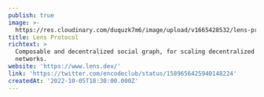 ```yaml
---
publish: true
image: >-
  https://res.cloudinary.com/duquzk7m6/image/upload/v1665428532/lens-protocol_bxaae6.png
title: Lens Protocol
richtext: >
  Composable and decentralized social graph, for scaling decentralized social
  networks.
website: 'https://www.lens.dev/'
link: 'https://twitter.com/encodeclub/status/1589656425940148224'
createdAt: '2022-10-05T18:30:00.000Z'
---
```


